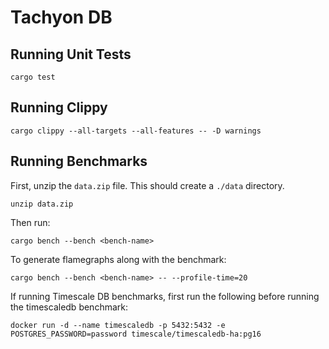 # Tachyon DB

## Running Unit Tests
```
cargo test
```

## Running Clippy
```
cargo clippy --all-targets --all-features -- -D warnings
```

## Running Benchmarks
First, unzip the `data.zip` file. This should create a `./data` directory.
```
unzip data.zip
```

Then run:
```
cargo bench --bench <bench-name>
```

To generate flamegraphs along with the benchmark:
```
cargo bench --bench <bench-name> -- --profile-time=20
```

If running Timescale DB benchmarks, first run the following before running the timescaledb benchmark:
```
docker run -d --name timescaledb -p 5432:5432 -e POSTGRES_PASSWORD=password timescale/timescaledb-ha:pg16
```

